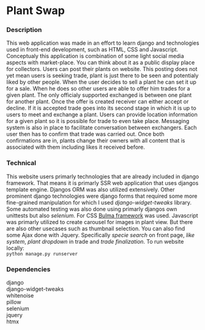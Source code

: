 # Plant Swap
### Description
This web application was made in an effort to learn django and technologies used in front-end development, such as HTML, CSS and Javascript.   
Conceptualy this application is combination of some light social media aspects with market-place. You can think about it  as a public display place for collectors. Users can post their plants on website. This posting does not yet mean users is seeking trade, plant is just there to be seen and potentialy liked by other people. When the user decides to sell a plant he can set it up for a sale. When he does so other users are able to offer him trades for a given plant. The only officialy supported exchanged is between one plant for another plant. Once the offer is created receiver can either accept or decline. If it is accepted trade goes into its second stage in which it is up to users to meet and exchange a plant. Users can provide location information for a given plant so it is possible for trade to even take place. Messaging system is also in place to facilitate conversation between exchangers. Each user then has to confirm that trade was carried out. Once both confirmations are in, plants change their owners with all content that is associated with them including likes it received before.  
### Technical
This website users primarly technologies that are already included in django framework. That means it is primarly SSR web application that uses djangos template engine. Djangos ORM was also utilized extensively. Other prominent django technologies were django forms that required some more fine-grained manipulation for which I used *django-widget-tweaks* library. Some automated testing was also done using primarly djangos own unittests but also *selenium*. For CSS [Bulma framework](https://bulma.io/) was used. Javascript was primarly utilized to create carousel for images in plant view. But there are also other usecases such as thumbnail selection. You can also find some Ajax done with Jquery. Specifically *specie search* on front page, *like system*, *plant dropdown* in trade and *trade finalization*. 
To run website locally:  
`python manage.py runserver`

### Dependencies
django  
django-widget-tweaks   
whitenoise  
pillow  
selenium  
jquery  
htmx  
